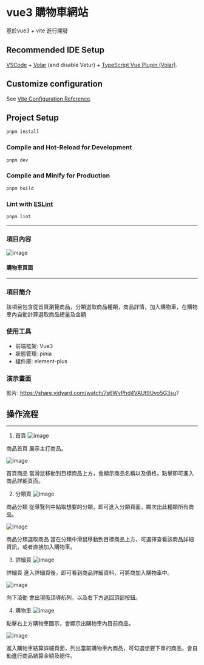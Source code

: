 # vue3 購物車網站

基於vue3 + vite 進行開發

## Recommended IDE Setup

[VSCode](https://code.visualstudio.com/) + [Volar](https://marketplace.visualstudio.com/items?itemName=Vue.volar) (and disable Vetur) + [TypeScript Vue Plugin (Volar)](https://marketplace.visualstudio.com/items?itemName=Vue.vscode-typescript-vue-plugin).

## Customize configuration

See [Vite Configuration Reference](https://vitejs.dev/config/).

## Project Setup

```sh
pnpm install
```

### Compile and Hot-Reload for Development

```sh
pnpm dev
```

### Compile and Minify for Production

```sh
pnpm build
```

### Lint with [ESLint](https://eslint.org/)

```sh
pnpm lint
```
---

### 項目內容
![image](https://github.com/newsaokm26/vue-cart-project/blob/main/img/%E8%B3%BC%E7%89%A9%E8%BB%8A%E5%85%A7%E5%AE%B9.png)

#### 購物車頁面
---
### 項目簡介
該項目包含從首頁瀏覽商品，分類選取商品種類，商品詳情，加入購物車，在購物車內自動計算選取商品總量及金額

### 使用工具
* 前端框架: Vue3
* 狀態管理: pinia
* 組件庫: element-plus

### 演示畫面
影片: https://share.vidyard.com/watch/7s6WvPhd4VAUt9Uvo5G3su?




## 操作流程
---
1. 首頁
![image](https://github.com/newsaokm26/vue-cart-project/blob/main/img/%E9%A6%96%E9%A0%81.png)

商品首頁 展示主打商品。

![image](https://github.com/newsaokm26/vue-cart-project/blob/main/img/%E9%A6%96%E9%A0%81%E5%95%86%E5%93%81.png)

首頁商品 當滑鼠移動到目標商品上方，會顯示商品名稱以及價格，點擊即可進入商品詳細頁面。


2. 分類頁
![image](https://github.com/newsaokm26/vue-cart-project/blob/main/img/%E5%95%86%E5%93%81%E5%88%86%E9%A1%9E.png)

商品分類 從導覽列中點取想要的分類，即可進入分類頁面，顯次出此種類所有商品。

![image](https://github.com/newsaokm26/vue-cart-project/blob/main/img/%E5%95%86%E5%93%81%E5%88%86%E9%A1%9E%E9%81%B8%E5%8F%96%E5%95%86%E5%93%81.png)

商品分類選取商品 當在分類中滑鼠移動到目標商品上方，可選擇查看該商品詳細資訊，或者直接加入購物車。

3. 詳細頁
![image](https://github.com/newsaokm26/vue-cart-project/blob/main/img/%E5%95%86%E5%93%81%E8%A9%B3%E7%B4%B01.png)

詳細頁 進入詳細頁後，即可看到商品詳細資料，可將商加入購物車中。

![image](https://github.com/newsaokm26/vue-cart-project/blob/main/img/%E5%95%86%E5%93%81%E8%A9%B3%E7%B4%B0%E6%BB%BE%E5%8B%95.png)

向下滾動 會出現吸頂導航列，以及右下方返回頂部按鈕。

4. 購物車
![image](https://github.com/newsaokm26/vue-cart-project/blob/main/img/%E5%B0%8E%E8%A6%BD%E5%88%97%E8%B3%BC%E7%89%A9%E8%BB%8A.png)

點擊右上方購物車圖示，會顯示出購物車內目前商品。

![image](https://github.com/newsaokm26/vue-cart-project/blob/main/img/%E8%B3%BC%E7%89%A9%E8%BB%8A%E5%85%A7%E5%AE%B9.png)

進入購物車結算詳細頁面，列出當前購物車內商品，可勾選想要下單的商品，會自動進行商品結算金額及總件。


